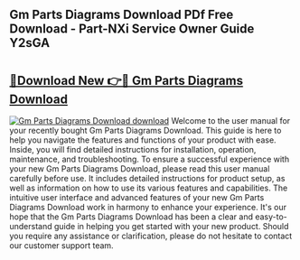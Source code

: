## Gm Parts Diagrams Download PDf Free Download - Part-NXi Service Owner Guide Y2sGA

# <h2><a href="http://dfkv6t.blite.top/?on=Gm+Parts+Diagrams+Download">🔗Download New 👉🔴 Gm Parts Diagrams Download</a></h2>

[![Gm Parts Diagrams Download download](https://i.imgur.com/lujVjoI.png)](http://dfkv6t.blite.top/?on=Gm+Parts+Diagrams+Download)
Welcome to the user manual for your recently bought Gm Parts Diagrams Download. This guide is here to help you navigate the features and functions of your product with ease. Inside, you will find detailed instructions for installation, operation, maintenance, and troubleshooting. To ensure a successful experience with your new Gm Parts Diagrams Download, please read this user manual carefully before use. It includes detailed instructions for product setup, as well as information on how to use its various features and capabilities. The intuitive user interface and advanced features of your new Gm Parts Diagrams Download work in harmony to enhance your experience. It's our hope that the Gm Parts Diagrams Download has been a clear and easy-to-understand guide in helping you get started with your new product. Should you require any assistance or clarification, please do not hesitate to contact our customer support team.
